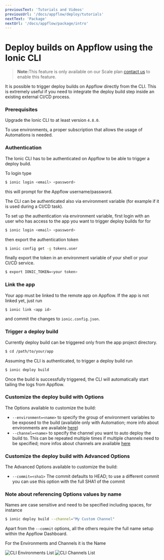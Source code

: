 ```yaml
---
previousText: 'Tutorials and Videos'
previousUrl: '/docs/appflow/deploy/tutorials'
nextText: 'Package'
nextUrl: '/docs/appflow/package/intro'
---
```


# Deploy builds on Appflow using the Ionic CLI

<blockquote>
  <p><b>Note:</b>This feature is only available on our Scale plan <a href="/sales">contact us</a> to enable this feature.</p>
</blockquote>

It is possible to trigger deploy builds on Appflow directly from the CLI.
This is extremely useful if you need to integrate the deploy build step inside an existing external CI/CD process.

### Prerequisites
Upgrade the Ionic CLI to at least version `4.8.0`.

To use environments, a proper subscription that allows the usage of Automations is needed.

### Authentication

The Ionic CLI has to be authenticated on Appflow to be able to trigger a deploy build.

To login type
```bash
$ ionic login <email> <password>
```

this will prompt for the Appflow username/password.

The CLI can be authenticated also via environment variable (for example if it is used during a CI/CD task).

To set up the authentication via environment variable, first login with an user who has access to the app you want to trigger
deploy builds for for

```bash
$ ionic login <email> <password>
```

then export the authentication token

```bash
$ ionic config get -g tokens.user
```

finally export the token in an environment variable of your shell or your CI/CD service.

```bash
$ export IONIC_TOKEN=<your token>
```

### Link the app

Your app must be linked to the remote app on Appflow. If the app is not linked yet, just run

```bash
$ ionic link <app id>
```

and commit the changes to `ionic.config.json`.


### Trigger a deploy build

Currently deploy build can be triggered only from the app project directory.

```bash
$ cd /path/to/your/app
```

Assuming the CLI is authenticated, to trigger a deploy build run

```bash
$ ionic deploy build
```

Once the build is successfully triggered, the CLI will automatically start tailing the logs from Appflow.

### Customize the deploy build with Options

The Options available to customize the build:

* `--environment=<name>` to specify the group of environment variables to be exposed to the build
(available only with Automation; more info about environments are available [here](/docs/appflow/environments/))
* `--channel=<name>` to specify the channel you want to auto deploy the build to. This can be repeated multiple times if
multiple channels need to be specified; more infos about channels are available [here](/docs/appflow/deploy/channels/)


### Customize the deploy build with Advanced Options

The Advanced Options available to customize the build:

* `--commit=<sha1>` The commit defaults to HEAD; to use a different commit you can use this option
with the full SHA1 of the commit

### Note about referencing Options values by name

Names are case sensitive and need to be specified including spaces, for instance

```bash
$ ionic deploy build --channel="My Custom Channel"
```

Apart from the `--commit` options, all the others require the full name setup within the Appflow Dashboard.

For the Environments and Channels it is the Name

![CLI Environments List](/docs/assets/img/appflow/cli-environments-list.png)
![CLI Channels List](/docs/assets/img/appflow/cli-channels-list.png)
